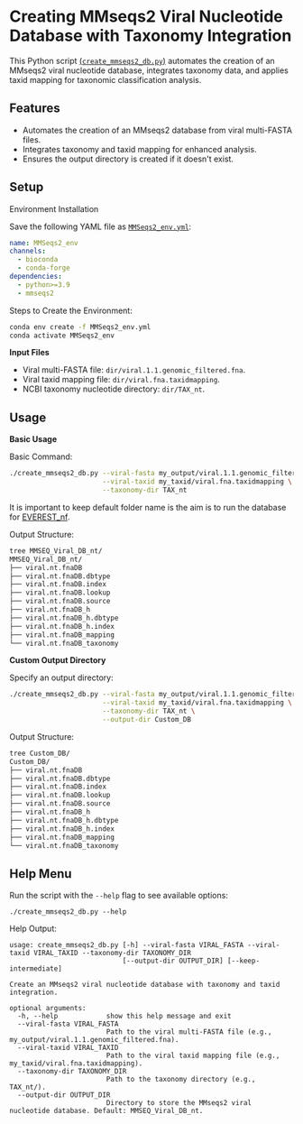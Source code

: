 # Creating MMseqs2 Viral Nucleotide Database with Taxonomy Integration

This Python script [(`create_mmseqs2_db.py`)](https://github.com/agudeloromero/Download_fasta_NCBI/blob/main/create_viral_mmseqs2_nt_db/create_mmseqs2_db.py) automates the creation of an MMseqs2 viral nucleotide database, integrates taxonomy data, and applies taxid mapping for taxonomic classification analysis.

## Features

* Automates the creation of an MMseqs2 database from viral multi-FASTA files.
* Integrates taxonomy and taxid mapping for enhanced analysis.
* Ensures the output directory is created if it doesn't exist.

## Setup

Environment Installation

Save the following YAML file as [`MMSeqs2_env.yml`](https://github.com/agudeloromero/Download_fasta_NCBI/blob/main/create_viral_mmseqs2_nt_db/MMSeqs2_env.yml):
```yaml
name: MMSeqs2_env
channels:
  - bioconda
  - conda-forge
dependencies:
  - python>=3.9
  - mmseqs2
```

Steps to Create the Environment:
```bash
conda env create -f MMSeqs2_env.yml
conda activate MMSeqs2_env
```

**Input Files**

* Viral multi-FASTA file: `dir/viral.1.1.genomic_filtered.fna`.
* Viral taxid mapping file: `dir/viral.fna.taxidmapping`.
* NCBI taxonomy nucleotide directory: `dir/TAX_nt`.


## Usage

**Basic Usage**

Basic Command:
```bash
./create_mmseqs2_db.py --viral-fasta my_output/viral.1.1.genomic_filtered.fna \
                       --viral-taxid my_taxid/viral.fna.taxidmapping \
                       --taxonomy-dir TAX_nt
```
It is important to keep default folder name is the aim is to run the database for [EVEREST_nf](https://github.com/agudeloromero/everest_nf).

Output Structure:
```bash
tree MMSEQ_Viral_DB_nt/
MMSEQ_Viral_DB_nt/
├── viral.nt.fnaDB
├── viral.nt.fnaDB.dbtype
├── viral.nt.fnaDB.index
├── viral.nt.fnaDB.lookup
├── viral.nt.fnaDB.source
├── viral.nt.fnaDB_h
├── viral.nt.fnaDB_h.dbtype
├── viral.nt.fnaDB_h.index
├── viral.nt.fnaDB_mapping
└── viral.nt.fnaDB_taxonomy
```

**Custom Output Directory**

Specify an output directory:
```bash
./create_mmseqs2_db.py --viral-fasta my_output/viral.1.1.genomic_filtered.fna \
                       --viral-taxid my_taxid/viral.fna.taxidmapping \
                       --taxonomy-dir TAX_nt \
                       --output-dir Custom_DB
```

Output Structure:
```bash
tree Custom_DB/
Custom_DB/
├── viral.nt.fnaDB
├── viral.nt.fnaDB.dbtype
├── viral.nt.fnaDB.index
├── viral.nt.fnaDB.lookup
├── viral.nt.fnaDB.source
├── viral.nt.fnaDB_h
├── viral.nt.fnaDB_h.dbtype
├── viral.nt.fnaDB_h.index
├── viral.nt.fnaDB_mapping
└── viral.nt.fnaDB_taxonomy
```


## Help Menu

Run the script with the `--help` flag to see available options:
```
./create_mmseqs2_db.py --help
```

Help Output:
```plaintext
usage: create_mmseqs2_db.py [-h] --viral-fasta VIRAL_FASTA --viral-taxid VIRAL_TAXID --taxonomy-dir TAXONOMY_DIR
                            [--output-dir OUTPUT_DIR] [--keep-intermediate]

Create an MMseqs2 viral nucleotide database with taxonomy and taxid integration.

optional arguments:
  -h, --help            show this help message and exit
  --viral-fasta VIRAL_FASTA
                        Path to the viral multi-FASTA file (e.g., my_output/viral.1.1.genomic_filtered.fna).
  --viral-taxid VIRAL_TAXID
                        Path to the viral taxid mapping file (e.g., my_taxid/viral.fna.taxidmapping).
  --taxonomy-dir TAXONOMY_DIR
                        Path to the taxonomy directory (e.g., TAX_nt/).
  --output-dir OUTPUT_DIR
                        Directory to store the MMseqs2 viral nucleotide database. Default: MMSEQ_Viral_DB_nt.
```


